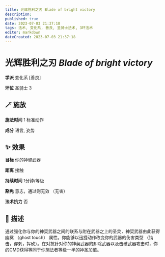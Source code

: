 ```yaml
---
title: 光辉胜利之刃 Blade of bright victory
description: 
published: true
date: 2023-07-03 21:37:18
tags: 法术, 变化系, 善良, 圣骑士法术, 3环法术
editor: markdown
dateCreated: 2023-07-03 21:37:18
---
```


# **光辉胜利之刃** *Blade of bright victory*

**学派** 变化系 \[善良\] 

**环位** 圣骑士 3

## 🪄 施放

**施法时间** 1 标准动作

**成分** 语言, 姿势

## ✨ 效果 

**目标** 你的神契武器 

**距离** 接触  

**持续时间** 1分钟/等级 

**豁免** 意志，通过则无效 （无害）

**法术抗力** 否

## 📖 描述

通过强化你与你的神契武器之间的联系与附在武器之上的圣灵，神契武器由此获得幽冥 （ghost touch） 属性。你能够以迅捷动作改变你的武器的伤害类型 （钝击，穿刺，挥砍）。在对抗针对你的神契武器的卸除武器以及击破武器攻击时，你的CMD获得等同于你施法者等级一半的神圣加值。
    